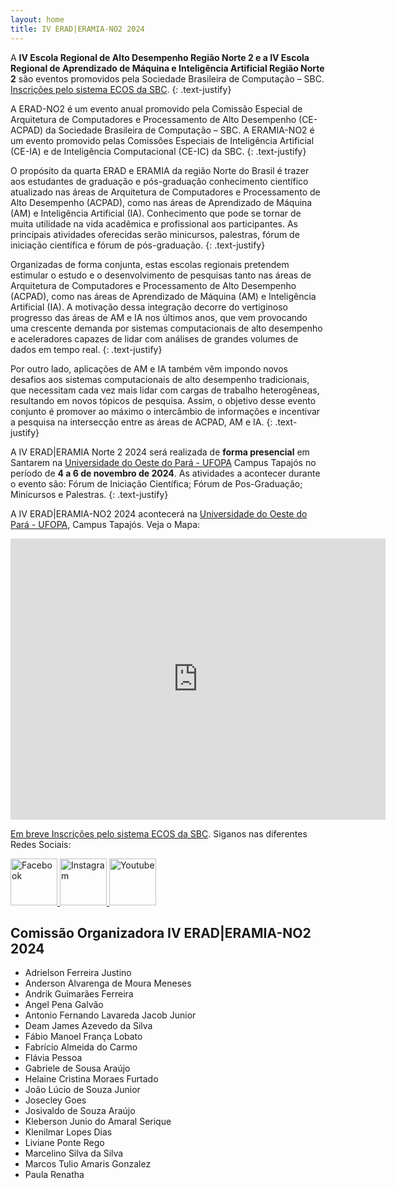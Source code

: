 ```yaml
---
layout: home
title: IV ERAD|ERAMIA-NO2 2024
---
```

<style type="text/css">
.text-justify {
  text-align: justify;
}
</style>


A **IV Escola Regional de Alto Desempenho Região Norte 2 e a IV Escola Regional de Aprendizado de Máquina e Inteligência Artificial Região Norte 2**  são eventos promovidos pela Sociedade Brasileira de Computação – SBC. [Inscrições pelo sistema ECOS da SBC](https://centraldesistemas.sbc.org.br/ecos/eradeeramiaNO2-2024). 
{: .text-justify}

A ERAD-NO2 é um evento anual promovido pela Comissão Especial de Arquitetura de Computadores e Processamento de Alto Desempenho (CE-ACPAD) da Sociedade Brasileira de Computação – SBC. A ERAMIA-NO2 é um evento promovido pelas Comissões Especiais de Inteligência Artificial (CE-IA) e de Inteligência Computacional (CE-IC) da SBC.
{: .text-justify}

O propósito da quarta ERAD e ERAMIA da região Norte do Brasil é trazer aos estudantes de graduação e pós-graduação conhecimento científico atualizado nas áreas de Arquitetura de Computadores e Processamento de Alto Desempenho (ACPAD), como nas áreas de Aprendizado de Máquina (AM) e Inteligência Artificial (IA). Conhecimento que pode se tornar de muita utilidade na vida acadêmica e profissional aos participantes. As principais atividades oferecidas serão minicursos, palestras, fórum de iniciação científica e fórum de pós-graduação.
{: .text-justify}

Organizadas de forma conjunta, estas escolas regionais pretendem estimular o estudo e o desenvolvimento de pesquisas tanto nas áreas de Arquitetura de Computadores e Processamento de Alto Desempenho (ACPAD), como nas áreas de Aprendizado de Máquina (AM) e Inteligência Artificial (IA). A motivação dessa integração decorre do vertiginoso progresso das áreas de AM e IA nos últimos anos, que vem provocando uma crescente demanda por sistemas computacionais de alto desempenho e aceleradores capazes de lidar com análises de grandes volumes de dados em tempo real.
{: .text-justify}

Por outro lado, aplicações de AM e IA também vêm impondo novos desafios aos sistemas computacionais de alto desempenho tradicionais, que necessitam cada vez mais lidar com cargas de trabalho heterogêneas, resultando em novos tópicos de pesquisa. Assim, o objetivo desse evento conjunto é promover ao máximo o intercâmbio de informações e incentivar a pesquisa na intersecção entre as áreas de ACPAD, AM e IA.
{: .text-justify}

A IV ERAD\|ERAMIA Norte 2 2024 será realizada de **forma presencial** em Santarem  na [Universidade do Oeste do Pará - UFOPA](https://www.ufopa.edu.br/) Campus Tapajós no período de **4 a 6 de novembro de 2024**. As atividades a acontecer durante o evento são: Fórum de Iniciação Científica; Fórum de Pos-Graduação; Minicursos e Palestras.
{: .text-justify}


A IV ERAD\|ERAMIA-NO2 2024 acontecerá na [Universidade do Oeste do Pará - UFOPA](https://www.ufopa.edu.br/), Campus Tapajós. Veja o Mapa:

<iframe src="https://www.google.com/maps/embed?pb=!1m18!1m12!1m3!1d3986.2586497802054!2d-54.7433338250314!3d-2.4204619975586366!2m3!1f0!2f0!3f0!3m2!1i1024!2i768!4f13.1!3m3!1m2!1s0x9288f9b342495807%3A0xe21c2a5145318e8f!2sUFOPA!5e0!3m2!1spt-BR!2sbr!4v1712602850924!5m2!1spt-BR!2sbr" width="600" height="450" style="border:0;" allowfullscreen="" loading="lazy" referrerpolicy="no-referrer-when-downgrade"></iframe>

[Em breve Inscrições pelo sistema ECOS da SBC](https://centraldesistemas.sbc.org.br/ecos/eradeeramiaNO2-2023). Siganos nas diferentes Redes Sociais:<br>

  <div class="row gtr-uniform">    
		<a href="https://www.facebook.com/erad.eramia.no2" target="_blank">
		<img src="{% link /assets/images/facebook_logo.png %}" 
		alt="Facebook"  width= "75px">
		</a>
		<a href="https://www.instagram.com/erad_eramia_no2/" target="_blank">
		<img src="{% link /assets/images/instagram.png %}" 
		alt="Instagram"  width= "75px">
		</a>		
		<a href="https://www.youtube.com/channel/UCKwmp3FBjyOh47VYIpwZYsQ" target="_blank">
		<img src="{% link /assets/images/youtube-logo.png %}" 
		alt="Youtube"  width= "75px">
		</a>		
  </div>


## Comissão Organizadora IV ERAD\|ERAMIA-NO2 2024  

* Adrielson Ferreira Justino
* Anderson Alvarenga de Moura Meneses
* Andrik Guimarães Ferreira
* Angel Pena Galvão
* Antonio Fernando Lavareda Jacob Junior
* Deam James Azevedo da Silva
* Fábio Manoel França Lobato
* Fabrício Almeida do Carmo
* Flávia Pessoa
* Gabriele de Sousa Araújo
* Helaine Cristina Moraes Furtado
* João Lúcio de Souza Junior
* Josecley Goes
* Josivaldo de Souza Araújo
* Kleberson Junio do Amaral Serique
* Klenilmar Lopes Dias
* Liviane Ponte Rego
* Marcelino Silva da Silva
* Marcos Tulio Amaris Gonzalez
* Paula Renatha

